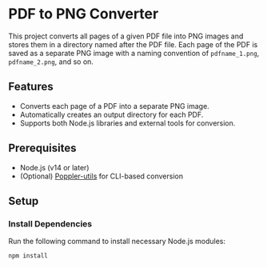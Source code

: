 # PDF to PNG Converter

This project converts all pages of a given PDF file into PNG images and stores them in a directory named after the PDF file. Each page of the PDF is saved as a separate PNG image with a naming convention of `pdfname_1.png`, `pdfname_2.png`, and so on.

## Features
- Converts each page of a PDF into a separate PNG image.
- Automatically creates an output directory for each PDF.
- Supports both Node.js libraries and external tools for conversion.

## Prerequisites
- Node.js (v14 or later)
- (Optional) [Poppler-utils](https://poppler.freedesktop.org/) for CLI-based conversion

## Setup

### Install Dependencies
Run the following command to install necessary Node.js modules:
```bash
npm install
```

